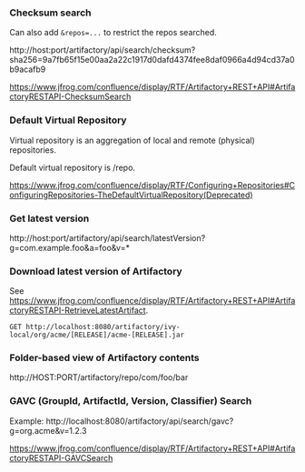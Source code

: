 ### Checksum search

Can also add `&repos=...` to restrict the repos searched.

http://host:port/artifactory/api/search/checksum?sha256=9a7fb65f15e00aa2a22c1917d0dafd4374fee8daf0966a4d94cd37a0b9acafb9

https://www.jfrog.com/confluence/display/RTF/Artifactory+REST+API#ArtifactoryRESTAPI-ChecksumSearch


### Default Virtual Repository

Virtual repository is an aggregation of local and remote (physical) repositories.

Default virtual repository is /repo.

https://www.jfrog.com/confluence/display/RTF/Configuring+Repositories#ConfiguringRepositories-TheDefaultVirtualRepository(Deprecated)


### Get latest version

http://host:port/artifactory/api/search/latestVersion?g=com.example.foo&a=foo&v=*


### Download latest version of Artifactory

See https://www.jfrog.com/confluence/display/RTF/Artifactory+REST+API#ArtifactoryRESTAPI-RetrieveLatestArtifact.

```
GET http://localhost:8080/artifactory/ivy-local/org/acme/[RELEASE]/acme-[RELEASE].jar
```

### Folder-based view of Artifactory contents

http://HOST:PORT/artifactory/repo/com/foo/bar


### GAVC (GroupId, ArtifactId, Version, Classifier) Search

Example: http://localhost:8080/artifactory/api/search/gavc?g=org.acme&v=1.2.3

https://www.jfrog.com/confluence/display/RTF/Artifactory+REST+API#ArtifactoryRESTAPI-GAVCSearch